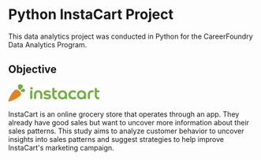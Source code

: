 # Python InstaCart Project
This data analytics project was conducted in Python for the CareerFoundry Data Analytics Program.

## Objective
![instacart logo](https://github.com/humeranoor/cf-instacart/blob/main/instacart-logo.jpg)

InstaCart is an online grocery store that operates through an app. They already have good sales but want to uncover more information about their sales patterns. This study aims to analyze customer behavior to uncover insights into sales patterns and suggest strategies to help improve InstaCart's marketing campaign.
